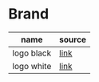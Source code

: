 # Brand

| name       | source                   |
| ---------- | ------------------------ |
| logo black | [link](./logo-black.svg) |
| logo white | [link](./logo-white.svg) |
